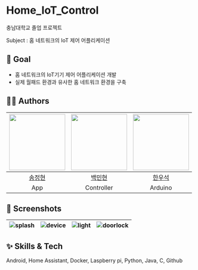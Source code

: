 # Home_IoT_Control

충남대학교 졸업 프로젝트

Subject : 홈 네트워크의 IoT 제어 어플리케이션

## :pushpin: Goal
- 홈 네트워크의 IoT기기 제어 어플리케이션 개발
- 실제 월패드 환경과 유사한 홈 네트워크 환경을 구축


## 🧑‍🚀 Authors
| <img src="https://github.com/SongJungHyun1004/Home_IoT_Control/assets/44044105/7164b1f5-d008-4172-814e-6bcc6a690ac5" width="150"> | <img src="https://github.com/SongJungHyun1004/Home_IoT_Control/assets/44044105/2e25cf46-36c7-4f56-9cbd-1ca04e004757" width="150"> |<img src="https://github.com/SongJungHyun1004/Home_IoT_Control/assets/44044105/d2bfd021-688b-499f-a4ff-c9c973052a16" width="150">|
|:-:|:-:|:-:|
|[송정현](https://github.com/SongJungHyun1004)|[백민현](https://github.com/BaekMinHyeon)|[한우석](https://github.com/hanwooseok1)|
|App|Controller|Arduino|

## 📱 Screenshots
| ![splash](https://github.com/SongJungHyun1004/Home_IoT_Control/assets/44044105/01b75e6f-7fc3-4438-8827-63b9620a6c06) | ![device](https://github.com/SongJungHyun1004/Home_IoT_Control/assets/44044105/9a87dd75-496e-43e3-947a-785684f875e3) | ![light](https://github.com/SongJungHyun1004/Home_IoT_Control/assets/44044105/8c7d969a-0ee1-4f9a-9f47-17ab1cf7c895) | ![doorlock](https://github.com/SongJungHyun1004/Home_IoT_Control/assets/44044105/b7402b94-1111-4079-81ea-41c27bc6f554) |
|:-:|:-:|:-:|:-:|


## ✨ Skills & Tech
Android, Home Assistant, Docker, Laspberry pi, Python, Java, C, Github


